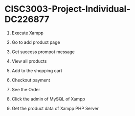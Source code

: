 # CISC3003-Project-Individual-DC226877

1. Execute Xampp

2. Go to add product page

3. Get success prompot message

4. View all products

5. Add to the shopping cart

6. Checkout payment

7. See the Order

8. Click the admin of MySQL of Xampp

9. Get the product data of Xampp PHP Server
